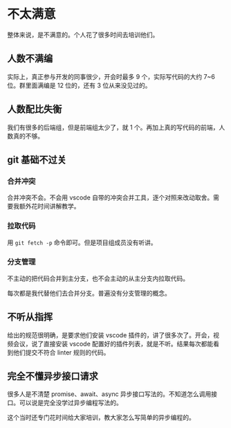 # 不太满意

整体来说，是不满意的。个人花了很多时间去培训他们。

## 人数不满编

实际上，真正参与开发的同事很少，开会时最多 9 个，实际写代码的大约 7~6 位。群里面满编是 12 位的，还有 3 位从来没见过的。

## 人数配比失衡

我们有很多的后端组，但是前端组太少了，就 1 个。再加上真的写代码的前端，人数真的不够。

## git 基础不过关

### 合并冲突

合并冲突不会。不会用 vscode 自带的冲突合并工具，逐个对照来改动取舍。需要我额外花时间讲解教学。

### 拉取代码

用 `git fetch -p` 命令即可。但是项目组成员没有听讲。

### 分支管理

不主动的把代码合并到主分支，也不会主动的从主分支内拉取代码。

每次都是我代替他们去合并分支。普遍没有分支管理的概念。

## 不听从指挥

给出的规范很明确，是要求他们安装 vscode 插件的，讲了很多次了。开会，视频会议，说了直接安装 vscode 配置好的插件列表，就是不听。结果每次都能看到他们提交不符合 linter 规则的代码。

## 完全不懂异步接口请求

很多人是不清楚 promise、await、async 异步接口写法的。不知道怎么调用接口。可以说是完全没学过异步编程写法的。

这个当时还专门花时间给大家培训，教大家怎么写简单的异步编程的。
